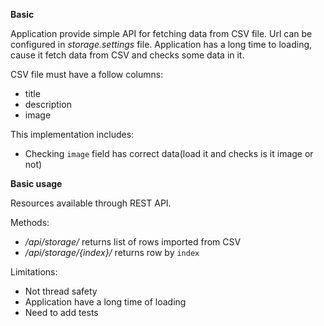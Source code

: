 **Basic**

Application provide simple API for fetching data from CSV file. 
Url can be configured in _storage.settings_ file.
Application has a long time to loading, cause it fetch data from CSV and 
checks some data in it.

CSV file must have a follow columns:

 - title
 - description
 - image


This implementation includes:

 - Checking `image` field has correct data(load it and checks 
 is it image or not)


**Basic usage**

Resources available through REST API.

Methods:

 - _/api/storage/_ returns list of rows imported from CSV 
 - _/api/storage/{index}/_ returns row by `index`
 
Limitations:

 - Not thread safety
 - Application have a long time of loading
 - Need to add tests